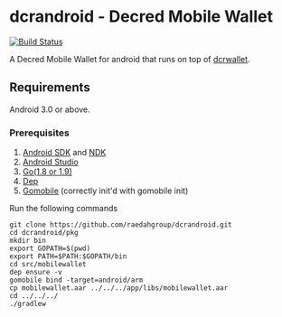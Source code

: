 # dcrandroid - Decred Mobile Wallet

[![Build Status](https://travis-ci.org/raedahgroup/dcrandroid.svg?branch=master)](https://travis-ci.org/raedahgroup/dcrandroid)

A Decred Mobile Wallet for android that runs on top of [dcrwallet](https://github.com/decred/dcrwallet).

## Requirements

Android 3.0 or above.

### Prerequisites

1. [Android SDK](https://developer.android.com/sdk/download.html) and [NDK](https://developer.android.com/ndk/downloads/index.html)
2. [Android Studio](https://developer.android.com/studio/index.html)
3. [Go(1.8 or 1.9)](http://golang.org/doc/install)
4. [Dep](https://github.com/golang/dep/releases)
5. [Gomobile](https://github.com/golang/go/wiki/Mobile#tools) (correctly init'd with gomobile init)

Run the following commands

    git clone https://github.com/raedahgroup/dcrandroid.git
    cd dcrandroid/pkg
    mkdir bin
    export GOPATH=$(pwd)
    export PATH=$PATH:$GOPATH/bin
    cd src/mobilewallet
    dep ensure -v
    gomobile bind -target=android/arm
    cp mobilewallet.aar ../../../app/libs/mobilewallet.aar
    cd ../../../
    ./gradlew